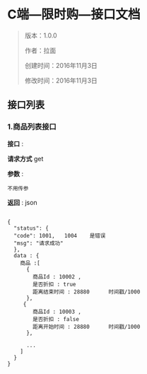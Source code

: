 # C端—限时购—接口文档

> 版本：1.0.0
>
> 作者：拉面
>
> 创建时间：2016年11月3日
>
> 修改时间：2016年11月3日

## 接口列表

### 1.商品列表接口

**接口** : 

**请求方式**  get  

**参数** : 

``` 
不用传参
```

**返回** :
json

``` 

{
  "status": {
  "code": 1001,   1004    是错误
  "msg": "请求成功"
  },
  data : {
  	商品 :[
      {
        商品Id : 10002 ,			
        是否折扣 : true			
        距离结束时间 : 28880      时间戳/1000 
      },
     {
        商品Id : 10003 ,			
        是否折扣 : false			
        距离开始时间 : 28880      时间戳/1000 
      },

      ...
    ]
  }
}	
```